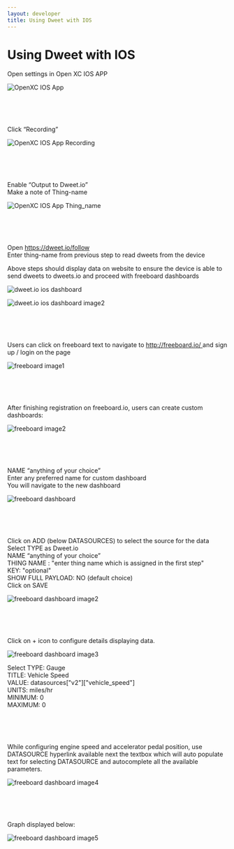 ```yaml
---
layout: developer
title: Using Dweet with IOS
---
```


<div class="page-header">
    <h1> Using Dweet with IOS</h1>
</div>

<p>Open settings in Open XC IOS APP</p>

![OpenXC IOS App](/images/dweet-ios-instructions-image1.png)

<br>
<br>
<br>

<p>Click “Recording” </p>

![OpenXC IOS App Recording](/images/dweet-ios-instructions-image2.png)

<br>
<br>
<br>

<p>
Enable “Output to Dweet.io”
<br>
Make a note of Thing-name
</p>

![OpenXC IOS App Thing_name](/images/dweet-ios-instructions-image3.png)

<br>
<br>
<br>

<p>Open <a href="https://dweet.io/follow">https://dweet.io/follow</a>
<br>
Enter thing-name from previous step to read dweets from the device
</p>

<p>Above steps should display data on website to ensure the device is able to send dweets to dweets.io and proceed with freeboard dashboards</p>

![dweet.io ios dashboard](/images/dweet-ios-instructions-image4.png)

![dweet.io ios dashboard image2](/images/dweet-ios-instructions-image5.png)

<br>
<br>
<br>

<p>Users can click on freeboard text to navigate to <a href="http://freeboard.io/"> http://freeboard.io/ </a> and sign up / login on the page</p>

![freeboard image1](/images/dweet-instructions-image7.png)

<br>
<br>
<br>

<p>After finishing registration on freeboard.io, users can create custom dashboards:</p>

![freeboard image2](/images/dweet-instructions-image8.png)

<br>
<br>
<br>

<p>
NAME “anything of your choice”
<br>
Enter any preferred name for custom dashboard
<br>
You will navigate to the new dashboard 
</p>

![freeboard dashboard](/images/dweet-ios-instructions-image6.png)

<br>
<br>
<br>

<p>
Click on ADD (below DATASOURCES) to select the source for the data 
<br>
Select TYPE as Dweet.io
<br>
NAME “anything of your choice”
<br>
THING NAME : "enter thing name which is assigned in the first step"
<br>
KEY: "optional"
<br>
SHOW FULL PAYLOAD: NO (default choice)
<br>
Click on SAVE
</p>

![freeboard dashboard image2](/images/dweet-ios-instructions-image7.png)

<br>
<br>
<br>

<p>Click on + icon to configure details displaying data.</p>

![freeboard dashboard image3](/images/dweet-ios-instructions-image8.png)

<p>
Select TYPE: Gauge
<br>
TITLE: Vehicle Speed
<br>
VALUE: datasources["v2"]["vehicle_speed"] 
<br>
UNITS: miles/hr
<br>
MINIMUM: 0
<br>
MAXIMUM: 0
</p>

<br>
<br>
<br>

<p>
While configuring engine speed and accelerator pedal position, use DATASOURCE hyperlink available next the textbox which will auto populate text for selecting DATASOURCE and autocomplete all the available parameters.
</p>

![freeboard dashboard image4](/images/dweet-ios-instructions-image9.png)

<br>
<br>
<br>

<p>Graph displayed below: </p>

![freeboard dashboard image5](/images/dweet-ios-instructions-image11.png)